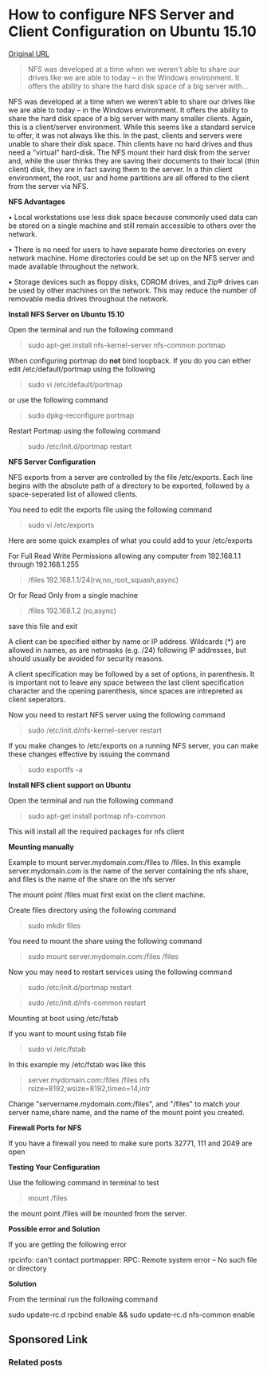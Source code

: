 # How to configure NFS Server and Client Configuration on Ubuntu 15.10

[Original URL](http://www.ubuntugeek.com/16480.html)

> NFS was developed at a time when we weren't able to share our drives like we are able to today – in the Windows environment. It offers the ability to share the hard disk space of a big server with...

NFS was developed at a time when we weren't able to share our drives like we are able to today – in the Windows environment. It offers the ability to share the hard disk space of a big server with many smaller clients. Again, this is a client/server environment. While this seems like a standard service to offer, it was not always like this. In the past, clients and servers were unable to share their disk space. Thin clients have no hard drives and thus need a "virtual" hard-disk. The NFS mount their hard disk from the server and, while the user thinks they are saving their documents to their local (thin client) disk, they are in fact saving them to the server. In a thin client environment, the root, usr and home partitions are all offered to the client from the server via NFS.

**NFS Advantages**

• Local workstations use less disk space because commonly used data can be stored on a single machine and still remain accessible to others over the network.

• There is no need for users to have separate home directories on every network machine. Home directories could be set up on the NFS server and made available throughout the network.

• Storage devices such as floppy disks, CDROM drives, and Zip® drives can be used by other machines on the network. This may reduce the number of removable media drives throughout the network.

**Install NFS Server on Ubuntu 15.10**

Open the terminal and run the following command

> sudo apt-get install nfs-kernel-server nfs-common portmap

When configuring portmap do **not** bind loopback. If you do you can either edit /etc/default/portmap using the following

> sudo vi /etc/default/portmap

or use the following command

> sudo dpkg-reconfigure portmap

Restart Portmap using the following command

> sudo /etc/init.d/portmap restart

**NFS Server Configuration**

NFS exports from a server are controlled by the file /etc/exports. Each line begins with the absolute path of a directory to be exported, followed by a space-seperated list of allowed clients.

You need to edit the exports file using the following command

> sudo vi /etc/exports

Here are some quick examples of what you could add to your /etc/exports

For Full Read Write Permissions allowing any computer from 192.168.1.1 through 192.168.1.255

> /files 192.168.1.1/24(rw,no_root_squash,async)

Or for Read Only from a single machine

> /files 192.168.1.2 (ro,async)

save this file and exit

A client can be specified either by name or IP address. Wildcards (*) are allowed in names, as are netmasks (e.g. /24) following IP addresses, but should usually be avoided for security reasons.

A client specification may be followed by a set of options, in parenthesis. It is important not to leave any space between the last client specification character and the opening parenthesis, since spaces are intrepreted as client seperators.

Now you need to restart NFS server using the following command

> sudo /etc/init.d/nfs-kernel-server restart

If you make changes to /etc/exports on a running NFS server, you can make these changes effective by issuing the command

> sudo exportfs -a

**Install NFS client support on Ubuntu**

Open the terminal and run the following command

> sudo apt-get install portmap nfs-common

This will install all the required packages for nfs client

**Mounting manually**

Example to mount server.mydomain.com:/files to /files. In this example server.mydomain.com is the name of the server containing the nfs share, and files is the name of the share on the nfs server

The mount point /files must first exist on the client machine.

Create files directory using the following command

> sudo mkdir files

You need to mount the share using the following command

> sudo mount server.mydomain.com:/files /files

Now you may need to restart services using the following command

> sudo /etc/init.d/portmap restart

> sudo /etc/init.d/nfs-common restart

Mounting at boot using /etc/fstab

If you want to mount using fstab file

> sudo vi /etc/fstab

In this example my /etc/fstab was like this

> server.mydomain.com:/files /files nfs rsize=8192,wsize=8192,timeo=14,intr

Change "servername.mydomain.com:/files", and "/files" to match your server name,share name, and the name of the mount point you created.

**Firewall Ports for NFS**

If you have a firewall you need to make sure ports 32771, 111 and 2049 are open

**Testing Your Configuration**

Use the following command in terminal to test

> mount /files

the mount point /files will be mounted from the server.

**Possible error and Solution**

If you are getting the following error

rpcinfo: can't contact portmapper: RPC: Remote system error – No such file or directory

**Solution**

From the terminal run the following command

sudo update-rc.d rpcbind enable && sudo update-rc.d nfs-common enable

## **Sponsored Link**

### Related posts
